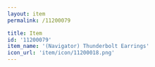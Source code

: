```yaml
---
layout: item
permalink: /11200079

title: Item
id: '11200079'
item_name: '(Navigator) Thunderbolt Earrings'
icon_url: 'item/icon/11200018.png'
---
```

